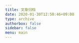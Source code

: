```yaml
---
title: 文章归档
date: 2020-01-30T12:50:46+09:00
type: archive
authorbox: false
sidebar: false
menu: main
---
```

